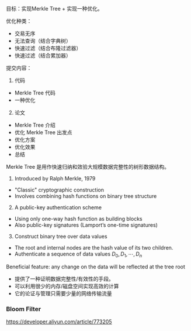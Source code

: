 目标：实现Merkle Tree + 实现一种优化。

优化种类：

- 交易无序
- 无法查询（结合字典树）
- 快速过滤（结合布隆过滤器）
- 快速过滤（结合累加器）

提交内容：
1. 代码
  - Merkle Tree 代码
  - 一种优化

2. 论文
  - Merkle Tree 介绍
  - 优化 Merkle Tree 出发点
  - 优化方案
  - 优化效果
  - 总结

Merkle Tree 是用作快速归纳和效验大规模数据完整性的树形数据结构。

1. Introduced by Ralph Merkle, 1979
  - "Classic" cryptographic construction
  - Involves combining hash functions on binary tree structure
2. A public-key authentication scheme
  - Using only one-way hash function as building blocks
  - Also public-key signatures (Lamport’s one-time signatures)
3. Construct binary tree over data values
  - The root and internal nodes are the hash value of its two children.
  - Authenticate a sequence of data values $D_0,D_1,\cdots,D_n$

Beneficial feature: any change on the data will be reflected at the tree root

- 提供了一种证明数据完整性/有效性的手段。
- 可以利用很少的内存/磁盘空间实现高效的计算
- 它的论证与管理只需要少量的网络传输流量


### Bloom Filter

https://developer.aliyun.com/article/773205

